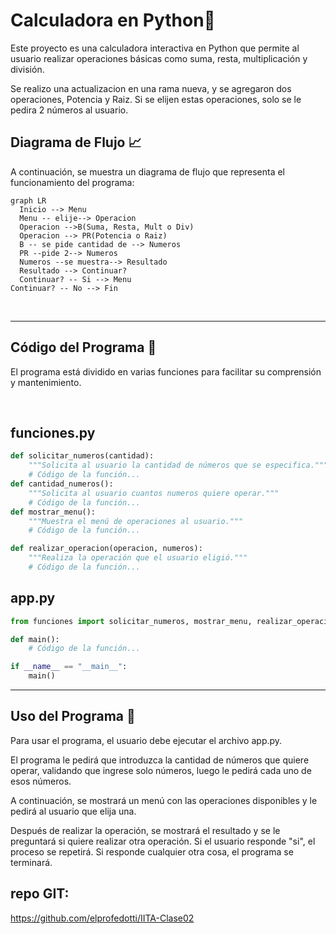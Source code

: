 # Calculadora en Python🧮
Este proyecto es una calculadora interactiva en Python que permite al usuario realizar operaciones básicas como suma, resta, multiplicación y división.

Se realizo una actualizacion en una rama nueva, y se agregaron dos operaciones, Potencia y Raiz.
Si se elijen estas operaciones, solo se le pedira 2 números al usuario.

## Diagrama de Flujo 📈

A continuación, se muestra un diagrama de flujo que representa el funcionamiento del programa:

```mermaid
graph LR
  Inicio --> Menu
  Menu -- elije--> Operacion
  Operacion -->B(Suma, Resta, Mult o Div)
  Operacion --> PR(Potencia o Raiz)
  B -- se pide cantidad de --> Numeros
  PR --pide 2--> Numeros
  Numeros --se muestra--> Resultado
  Resultado --> Continuar?
  Continuar? -- Si --> Menu
Continuar? -- No --> Fin
 ```

<br>

<hr>

## Código del Programa 📜
El programa está dividido en varias funciones para facilitar su comprensión y mantenimiento.

<br>

## funciones.py
```python
def solicitar_numeros(cantidad):
    """Solicita al usuario la cantidad de números que se especifica."""
    # Código de la función...
def cantidad_numeros():
    """Solicita al usuario cuantos numeros quiere operar."""
    # Código de la función...
def mostrar_menu():
    """Muestra el menú de operaciones al usuario."""
    # Código de la función...

def realizar_operacion(operacion, numeros):
    """Realiza la operación que el usuario eligió."""
    # Código de la función...
```
## app.py
```python
from funciones import solicitar_numeros, mostrar_menu, realizar_operacion

def main():
    # Código de la función...

if __name__ == "__main__":
    main()
```
<hr>

## Uso del Programa 👥

Para usar el programa, el usuario debe ejecutar el archivo app.py. 

El programa le pedirá que introduzca la cantidad de números que quiere operar, validando que ingrese solo números, luego le pedirá cada uno de esos números. 

A continuación, se mostrará un menú con las operaciones disponibles y le pedirá al usuario que elija una. 

Después de realizar la operación, se mostrará el resultado y se le preguntará si quiere realizar otra operación. Si el usuario responde "si", el proceso se repetirá. Si responde cualquier otra cosa, el programa se terminará.

## repo GIT:

https://github.com/elprofedotti/IITA-Clase02

